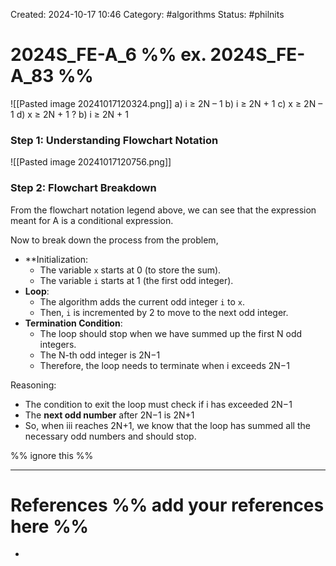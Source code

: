 Created: 2024-10-17 10:46
Category: #algorithms
Status: #philnits



# 2024S_FE-A_6 %% ex. 2024S_FE-A_83 %%

![[Pasted image 20241017120324.png]]
a) i ≥ 2N – 1
b) i ≥ 2N + 1
c) x ≥ 2N – 1
d) x ≥ 2N + 1
?
b) i ≥ 2N + 1
### Step 1: Understanding Flowchart Notation

![[Pasted image 20241017120756.png]]
### Step 2: Flowchart Breakdown

From the flowchart notation legend above, we can see that the expression meant for A is a conditional expression.

Now to break down the process from the problem,
- **Initialization:
    - The variable `x` starts at 0 (to store the sum).
    - The variable `i` starts at 1 (the first odd integer).
- **Loop**:
    - The algorithm adds the current odd integer `i` to `x`.
    - Then, `i` is incremented by 2 to move to the next odd integer.
- **Termination Condition**:
    - The loop should stop when we have summed up the first N odd integers.
    - The N-th odd integer is 2N−1
    - Therefore, the loop needs to terminate when i exceeds 2N−1

Reasoning:
- The condition to exit the loop must check if i has exceeded 2N−1
- The **next odd number** after 2N−1 is 2N+1
- So, when iii reaches 2N+1, we know that the loop has summed all the necessary odd numbers and should stop.




%% ignore this %%
<!--SR:!2024-10-18,1,130-->
---









# References %% add your references here %%
- 
